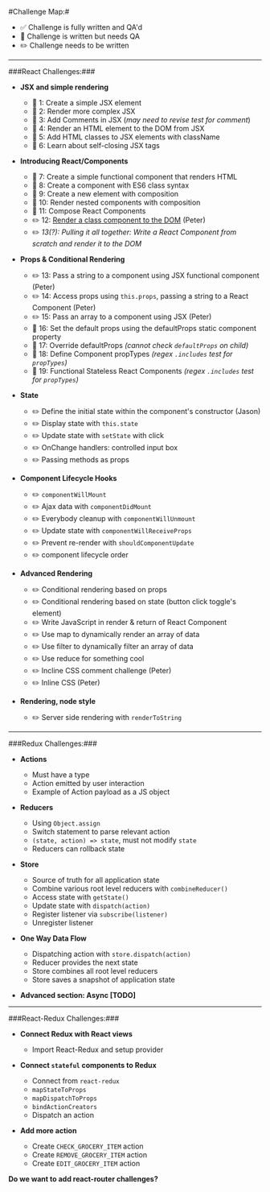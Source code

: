 #Challenge Map:#

- :white_check_mark: Challenge is fully written and QA'd 
- :pencil: Challenge is written but needs QA 
- :pencil2: Challenge needs to be written

---

###React Challenges:###

- **JSX and simple rendering**
  - :pencil: 1: Create a simple JSX element
  - :pencil: 2: Render more complex JSX
  - :pencil: 3: Add Comments in JSX (*may need to revise test for comment*)
  - :pencil: 4: Render an HTML element to the DOM from JSX
  - :pencil: 5: Add HTML classes to JSX elements with className
  - :pencil: 6: Learn about self-closing JSX tags

- **Introducing React/Components**
  - :pencil: 7: Create a simple functional component that renders HTML
  - :pencil: 8: Create a component with ES6 class syntax
  - :pencil: 9: Create a new element with composition
  - :pencil: 10: Render nested components with composition
  - :pencil: 11: Compose React Components
  - :pencil2: 12: [Render a class component to the DOM](https://github.com/FreeCodeCamp/CurriculumExpansion/issues/2#issuecomment-238180483) (Peter)
  - :pencil2: *13(?): Pulling it all together: Write a React Component from scratch and render it to the DOM*

- **Props & Conditional Rendering**
  - :pencil2: 13: Pass a string to a component using JSX functional component (Peter)
  - :pencil2: 14: Access props using `this.props`, passing a string to a React Component (Peter)
  - :pencil2: 15: Pass an array to a component using JSX (Peter)
  - :pencil: 16: Set the default props using the defaultProps static component property
  - :pencil: 17: Override defaultProps *(cannot check `defaultProps` on child)*
  - :pencil: 18: Define Component propTypes *(regex `.includes` test for `propTypes`)*
  - :pencil: 19: Functional Stateless React Components *(regex `.includes` test for `propTypes`)*

- **State**
  - :pencil2: Define the initial state within the component's constructor (Jason)
  - :pencil2: Display state with `this.state`
  - :pencil2: Update state with `setState` with click
  - :pencil2: OnChange handlers: controlled input box
  - :pencil2: Passing methods as props

- **Component Lifecycle Hooks**
  - :pencil2: `componentWillMount`
  - :pencil2: Ajax data with `componentDidMount`
  - :pencil2: Everybody cleanup with `componentWillUnmount`
  - :pencil2: Update state with `componentWillReceiveProps`
  - :pencil2: Prevent re-render with `shouldComponentUpdate`
  - :pencil2: component lifecycle order

- **Advanced Rendering**
  - :pencil2: Conditional rendering based on props
  - :pencil2: Conditional rendering based on state (button click toggle's element)
  - :pencil2: Write JavaScript in render & return of React Component
  - :pencil2: Use map to dynamically render an array of data
  - :pencil2: Use filter to dynamically filter an array of data
  - :pencil2: Use reduce for something cool
  - :pencil2: Incline CSS comment challenge (Peter)
  - :pencil2: Inline CSS (Peter)

- **Rendering, node style**
  - :pencil2: Server side rendering with `renderToString`

---

###Redux Challenges:###

- **Actions**
  - Must have a type
  - Action emitted by user interaction
  - Example of Action payload as a JS object

- **Reducers**
  - Using `Object.assign`
  - Switch statement to parse relevant action
  - `(state, action) => state`, must not modify `state`
  - Reducers can rollback state

- **Store**
  - Source of truth for all application state
  - Combine various root level reducers with `combineReducer()`
  - Access state with `getState()`
  - Update state with `dispatch(action)`
  - Register listener via `subscribe(listener)`
  - Unregister listener

- **One Way Data Flow**
  - Dispatching action with `store.dispatch(action)`
  - Reducer provides the next state
  - Store combines all root level reducers
  - Store saves a snapshot of application state

- **Advanced section: Async [TODO]**

---

###React-Redux Challenges:###

- **Connect Redux with React views**
  - Import React-Redux and setup provider

- **Connect `stateful` components to Redux**
  - Connect from `react-redux`
  - `mapStateToProps`
  - `mapDispatchToProps`
  - `bindActionCreators`
  - Dispatch an action

- **Add more action**
  - Create `CHECK_GROCERY_ITEM` action
  - Create `REMOVE_GROCERY_ITEM` action
  - Create `EDIT_GROCERY_ITEM` action

**Do we want to add react-router challenges?** 